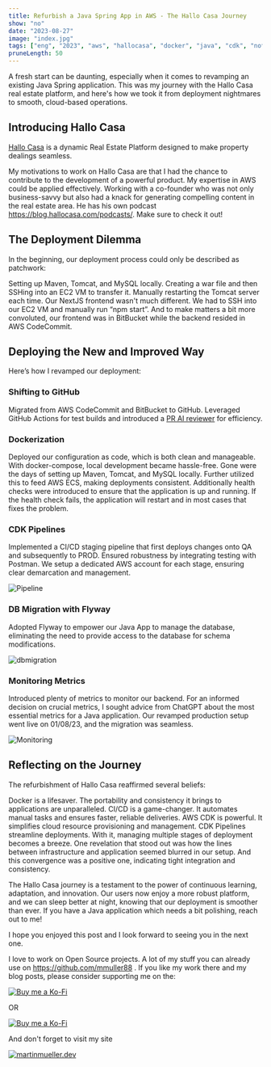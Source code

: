 ```yaml
---
title: Refurbish a Java Spring App in AWS - The Hallo Casa Journey
show: "no"
date: "2023-08-27"
image: "index.jpg"  
tags: ["eng", "2023", "aws", "hallocasa", "docker", "java", "cdk", "nofeed"] #nofeed
pruneLength: 50
---
```


A fresh start can be daunting, especially when it comes to revamping an existing Java Spring application. This was my journey with the Hallo Casa real estate platform, and here's how we took it from deployment nightmares to smooth, cloud-based operations.

## Introducing Hallo Casa

[Hallo Casa](https://hallocasa.com) is a dynamic Real Estate Platform designed to make property dealings seamless.

My motivations to work on Hallo Casa are that I had the chance to contribute to the development of a powerful product. My expertise in AWS could be applied effectively.
Working with a co-founder who was not only business-savvy but also had a knack for generating compelling content in the real estate area. He has his own podcast https://blog.hallocasa.com/podcasts/. Make sure to check it out!

## The Deployment Dilemma

In the beginning, our deployment process could only be described as patchwork:

Setting up Maven, Tomcat, and MySQL locally.
Creating a war file and then SSHing into an EC2 VM to transfer it.
Manually restarting the Tomcat server each time.
Our NextJS frontend wasn't much different. We had to SSH into our EC2 VM and manually run “npm start”.
And to make matters a bit more convoluted, our frontend was in BitBucket while the backend resided in AWS CodeCommit.

## Deploying the New and Improved Way

Here’s how I revamped our deployment:

### Shifting to GitHub

Migrated from AWS CodeCommit and BitBucket to GitHub.
Leveraged GitHub Actions for test builds and introduced a [PR AI reviewer](https://github.com/anc95/ChatGPT-CodeReview) for efficiency.

### Dockerization

Deployed our configuration as code, which is both clean and manageable. With docker-compose, local development became hassle-free. Gone were the days of setting up Maven, Tomcat, and MySQL locally.
Further utilized this to feed AWS ECS, making deployments consistent. Additionally health checks were introduced to ensure that the application is up and running. If the health check fails, the application will restart and in most cases that fixes the problem.

### CDK Pipelines

Implemented a CI/CD staging pipeline that first deploys changes onto QA and subsequently to PROD. Ensured robustness by integrating testing with Postman. We setup a dedicated AWS account for each stage, ensuring clear demarcation and management.

![Pipeline](https://github.com/mmuller88/mmblog/blob/master/content/aws-spring/pipeline.png?raw=true)

### DB Migration with Flyway

Adopted Flyway to empower our Java App to manage the database, eliminating the need to provide access to the database for schema modifications.

![dbmigration](https://github.com/mmuller88/mmblog/blob/master/content/aws-spring/dbmigration.png?raw=true)

### Monitoring Metrics

Introduced plenty of metrics to monitor our backend. For an informed decision on crucial metrics, I sought advice from ChatGPT about the most essential metrics for a Java application.
Our revamped production setup went live on 01/08/23, and the migration was seamless.

![Monitoring](https://github.com/mmuller88/mmblog/blob/master/content/aws-spring/monitoring.png?raw=true)

## Reflecting on the Journey

The refurbishment of Hallo Casa reaffirmed several beliefs:

Docker is a lifesaver. The portability and consistency it brings to applications are unparalleled. CI/CD is a game-changer. It automates manual tasks and ensures faster, reliable deliveries. AWS CDK is powerful. It simplifies cloud resource provisioning and management. CDK Pipelines streamline deployments. With it, managing multiple stages of deployment becomes a breeze. One revelation that stood out was how the lines between infrastructure and application seemed blurred in our setup. And this convergence was a positive one, indicating tight integration and consistency.

The Hallo Casa journey is a testament to the power of continuous learning, adaptation, and innovation. Our users now enjoy a more robust platform, and we can sleep better at night, knowing that our deployment is smoother than ever. If you have a Java application which needs a bit polishing, reach out to me!

I hope you enjoyed this post and I look forward to seeing you in the next one.

I love to work on Open Source projects. A lot of my stuff you can already use on <https://github.com/mmuller88> . If you like my work there and my blog posts, please consider supporting me on the:

[![Buy me a Ko-Fi](https://storage.ko-fi.com/cdn/useruploads/png_d554a01f-60f0-4969-94d1-7b69f3e28c2fcover.jpg?v=69a332f2-b808-4369-8ba3-dae0d1100dd4)](https://ko-fi.com/T6T1BR59W)

OR

[![Buy me a Ko-Fi](https://theastrologypodcast.com/wp-content/uploads/2015/06/become-my-patron-05.jpg)](https://www.patreon.com/bePatron?u=29010217)

And don't forget to visit my site

[![martinmueller.dev](https://martinmueller.dev/static/84caa5292a6d0c37c48ae280d04b5fa6/a7715/joint.jpg)](https://martinmueller.dev/resume)
